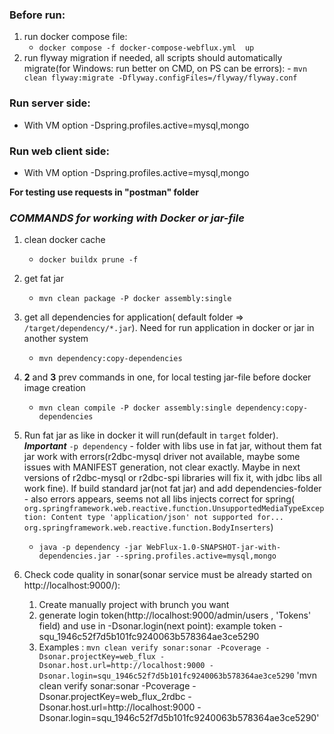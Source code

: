 ### **Before run:**
1) run docker compose file: 
   - `docker compose -f docker-compose-webflux.yml  up`
2) run flyway migration if needed,
   all scripts should automatically migrate(for Windows: run better on CMD, on PS can be errors):
         - `mvn clean flyway:migrate -Dflyway.configFiles=/flyway/flyway.conf`

### **Run server side:**
  - With VM option -Dspring.profiles.active=mysql,mongo <br/>

### **Run web client side:**
  - With VM option -Dspring.profiles.active=mysql,mongo

**For testing use requests in "postman" folder**

### **_COMMANDS for working with Docker or jar-file_**
1) clean docker cache
   - `docker buildx prune -f`

2) get fat jar
   - `mvn clean package -P docker assembly:single`

3) get all dependencies for application( default folder => `/target/dependency/*.jar`).
Need for run application in docker or jar in another system
   - `mvn dependency:copy-dependencies`

4) **2** and **3** prev commands in one, for local testing jar-file before docker image creation
   - `mvn clean compile -P docker assembly:single dependency:copy-dependencies`

5) Run fat jar as like in docker it will run(default in `target` folder). <br/>_**Important**_ `-p dependency` - 
folder with libs use in fat jar, without them fat jar work with errors(r2dbc-mysql driver not available,
maybe some issues with MANIFEST generation, not clear exactly. 
Maybe in next versions of r2dbc-mysql or r2dbc-spi libraries will fix it, with jdbc libs all work fine). 
If build standard jar(not fat jar) and add dependencies-folder - also errors appears, seems not all libs injects correct for spring(
`org.springframework.web.reactive.function.UnsupportedMediaTypeException: Content type 'application/json' not supported for...` 
<br/>`org.springframework.web.reactive.function.BodyInserters`)
   - `java -p dependency -jar WebFlux-1.0-SNAPSHOT-jar-with-dependencies.jar --spring.profiles.active=mysql,mongo`
6) Check code quality in sonar(sonar service must be already started on http://localhost:9000/):
      1) Create manually project with brunch you want
      2) generate login token(http://localhost:9000/admin/users , 'Tokens' field) and use in -Dsonar.login(next point): example token - squ_1946c52f7d5b101fc9240063b578364ae3ce5290
      3) Examples : `mvn clean verify sonar:sonar -Pcoverage -Dsonar.projectKey=web_flux -Dsonar.host.url=http://localhost:9000 -Dsonar.login=squ_1946c52f7d5b101fc9240063b578364ae3ce5290`
                     'mvn clean verify sonar:sonar -Pcoverage -Dsonar.projectKey=web_flux_2rdbc -Dsonar.host.url=http://localhost:9000 -Dsonar.login=squ_1946c52f7d5b101fc9240063b578364ae3ce5290'   